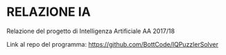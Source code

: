 # RELAZIONE IA
Relazione del progetto di Intelligenza Artificiale AA 2017/18

Link al repo del programma: https://github.com/BottCode/IQPuzzlerSolver
